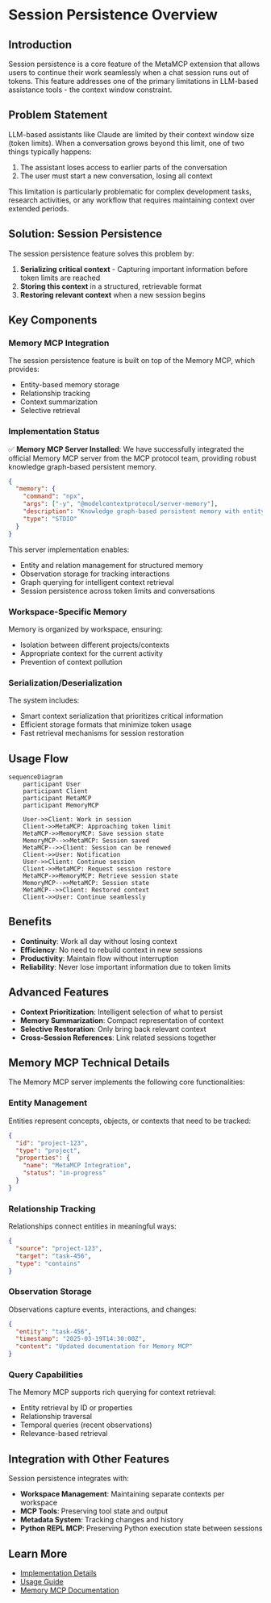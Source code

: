 # Session Persistence Overview

## Introduction

Session persistence is a core feature of the MetaMCP extension that allows users to continue their work seamlessly when a chat session runs out of tokens. This feature addresses one of the primary limitations in LLM-based assistance tools - the context window constraint.

## Problem Statement

LLM-based assistants like Claude are limited by their context window size (token limits). When a conversation grows beyond this limit, one of two things typically happens:

1. The assistant loses access to earlier parts of the conversation
2. The user must start a new conversation, losing all context

This limitation is particularly problematic for complex development tasks, research activities, or any workflow that requires maintaining context over extended periods.

## Solution: Session Persistence

The session persistence feature solves this problem by:

1. **Serializing critical context** - Capturing important information before token limits are reached
2. **Storing this context** in a structured, retrievable format
3. **Restoring relevant context** when a new session begins

## Key Components

### Memory MCP Integration

The session persistence feature is built on top of the Memory MCP, which provides:

- Entity-based memory storage
- Relationship tracking
- Context summarization
- Selective retrieval

### Implementation Status

✅ **Memory MCP Server Installed**: We have successfully integrated the official Memory MCP server from the MCP protocol team, providing robust knowledge graph-based persistent memory.

```json
{
  "memory": {
    "command": "npx",
    "args": ["-y", "@modelcontextprotocol/server-memory"],
    "description": "Knowledge graph-based persistent memory with entity and relation management, observation storage, and graph querying.",
    "type": "STDIO"
  }
}
```

This server implementation enables:
- Entity and relation management for structured memory
- Observation storage for tracking interactions
- Graph querying for intelligent context retrieval
- Session persistence across token limits and conversations

### Workspace-Specific Memory

Memory is organized by workspace, ensuring:

- Isolation between different projects/contexts
- Appropriate context for the current activity
- Prevention of context pollution

### Serialization/Deserialization

The system includes:

- Smart context serialization that prioritizes critical information
- Efficient storage formats that minimize token usage
- Fast retrieval mechanisms for session restoration

## Usage Flow

```mermaid
sequenceDiagram
    participant User
    participant Client
    participant MetaMCP
    participant MemoryMCP
    
    User->>Client: Work in session
    Client->>MetaMCP: Approaching token limit
    MetaMCP->>MemoryMCP: Save session state
    MemoryMCP-->>MetaMCP: Session saved
    MetaMCP-->>Client: Session can be renewed
    Client->>User: Notification
    User->>Client: Continue session
    Client->>MetaMCP: Request session restore
    MetaMCP->>MemoryMCP: Retrieve session state
    MemoryMCP-->>MetaMCP: Session state
    MetaMCP-->>Client: Restored context
    Client->>User: Continue seamlessly
```

## Benefits

- **Continuity**: Work all day without losing context
- **Efficiency**: No need to rebuild context in new sessions
- **Productivity**: Maintain flow without interruption
- **Reliability**: Never lose important information due to token limits

## Advanced Features

- **Context Prioritization**: Intelligent selection of what to persist
- **Memory Summarization**: Compact representation of context
- **Selective Restoration**: Only bring back relevant context
- **Cross-Session References**: Link related sessions together

## Memory MCP Technical Details

The Memory MCP server implements the following core functionalities:

### Entity Management

Entities represent concepts, objects, or contexts that need to be tracked:

```json
{
  "id": "project-123",
  "type": "project",
  "properties": {
    "name": "MetaMCP Integration",
    "status": "in-progress"
  }
}
```

### Relationship Tracking

Relationships connect entities in meaningful ways:

```json
{
  "source": "project-123",
  "target": "task-456",
  "type": "contains"
}
```

### Observation Storage

Observations capture events, interactions, and changes:

```json
{
  "entity": "task-456",
  "timestamp": "2025-03-19T14:30:00Z",
  "content": "Updated documentation for Memory MCP"
}
```

### Query Capabilities

The Memory MCP supports rich querying for context retrieval:

- Entity retrieval by ID or properties
- Relationship traversal
- Temporal queries (recent observations)
- Relevance-based retrieval

## Integration with Other Features

Session persistence integrates with:

- **Workspace Management**: Maintaining separate contexts per workspace
- **MCP Tools**: Preserving tool state and output
- **Metadata System**: Tracking changes and history
- **Python REPL MCP**: Preserving Python execution state between sessions

## Learn More

- [Implementation Details](implementation.md)
- [Usage Guide](usage.md)
- [Memory MCP Documentation](../../mcp-integration/categories/productivity/task-management.md#memory-mcp)
